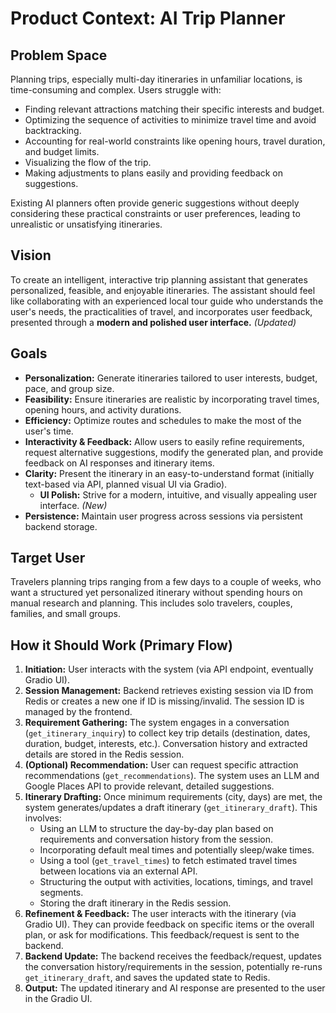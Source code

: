 # Product Context: AI Trip Planner

## Problem Space

Planning trips, especially multi-day itineraries in unfamiliar locations, is time-consuming and complex. Users struggle with:

* Finding relevant attractions matching their specific interests and budget.
* Optimizing the sequence of activities to minimize travel time and avoid backtracking.
* Accounting for real-world constraints like opening hours, travel duration, and budget limits.
* Visualizing the flow of the trip.
* Making adjustments to plans easily and providing feedback on suggestions.

Existing AI planners often provide generic suggestions without deeply considering these practical constraints or user preferences, leading to unrealistic or unsatisfying itineraries.

## Vision

To create an intelligent, interactive trip planning assistant that generates personalized, feasible, and enjoyable itineraries. The assistant should feel like collaborating with an experienced local tour guide who understands the user's needs, the practicalities of travel, and incorporates user feedback, presented through a **modern and polished user interface.** *(Updated)*

## Goals

*   **Personalization:** Generate itineraries tailored to user interests, budget, pace, and group size.
*   **Feasibility:** Ensure itineraries are realistic by incorporating travel times, opening hours, and activity durations.
*   **Efficiency:** Optimize routes and schedules to make the most of the user's time.
*   **Interactivity & Feedback:** Allow users to easily refine requirements, request alternative suggestions, modify the generated plan, and provide feedback on AI responses and itinerary items.
*   **Clarity:** Present the itinerary in an easy-to-understand format (initially text-based via API, planned visual UI via Gradio).
    *   **UI Polish:** Strive for a modern, intuitive, and visually appealing user interface. *(New)*
*   **Persistence:** Maintain user progress across sessions via persistent backend storage.

## Target User

Travelers planning trips ranging from a few days to a couple of weeks, who want a structured yet personalized itinerary without spending hours on manual research and planning. This includes solo travelers, couples, families, and small groups.

## How it Should Work (Primary Flow)

1.  **Initiation:** User interacts with the system (via API endpoint, eventually Gradio UI).
2.  **Session Management:** Backend retrieves existing session via ID from Redis or creates a new one if ID is missing/invalid. The session ID is managed by the frontend.
3.  **Requirement Gathering:** The system engages in a conversation (`get_itinerary_inquiry`) to collect key trip details (destination, dates, duration, budget, interests, etc.). Conversation history and extracted details are stored in the Redis session.
4.  **(Optional) Recommendation:** User can request specific attraction recommendations (`get_recommendations`). The system uses an LLM and Google Places API to provide relevant, detailed suggestions.
5.  **Itinerary Drafting:** Once minimum requirements (city, days) are met, the system generates/updates a draft itinerary (`get_itinerary_draft`). This involves:
    *   Using an LLM to structure the day-by-day plan based on requirements and conversation history from the session.
    *   Incorporating default meal times and potentially sleep/wake times.
    *   Using a tool (`get_travel_times`) to fetch estimated travel times between locations via an external API.
    *   Structuring the output with activities, locations, timings, and travel segments.
    *   Storing the draft itinerary in the Redis session.
6.  **Refinement & Feedback:** The user interacts with the itinerary (via Gradio UI). They can provide feedback on specific items or the overall plan, or ask for modifications. This feedback/request is sent to the backend.
7.  **Backend Update:** The backend receives the feedback/request, updates the conversation history/requirements in the session, potentially re-runs `get_itinerary_draft`, and saves the updated state to Redis.
8.  **Output:** The updated itinerary and AI response are presented to the user in the Gradio UI.
